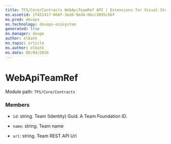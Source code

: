 ```yaml
---
title: TFS/Core/Contracts WebApiTeamRef API | Extensions for Visual Studio Team Services
ms.assetid: 1f451417-066f-3ea9-9ed4-0bcc3895c6bf
ms.prod: devops
ms.technology: devops-ecosystem
generated: true
ms.manager: douge
author: elbatk
ms.topic: article
ms.author: elbatk
ms.date: 08/04/2016
---
```


# WebApiTeamRef

Module path: `TFS/Core/Contracts`


### Members

* `id`: string. Team (Identity) Guid. A Team Foundation ID.

* `name`: string. Team name

* `url`: string. Team REST API Url

